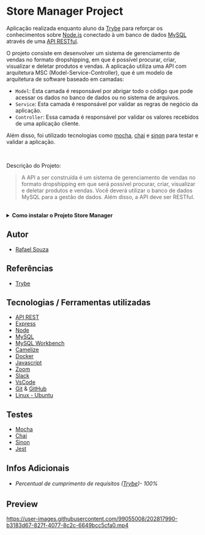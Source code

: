 # Store Manager Project

Aplicação realizada enquanto aluno da [Trybe](https://www.betrybe.com/) para reforçar os conhecimentos sobre [Node.js](https://nodejs.org/en/)
conectado à um banco de dados [MySQL](https://www.mysql.com/) através de uma [API RESTful](https://blog.betrybe.com/desenvolvimento-web/api-rest-tudo-sobre/).

O projeto consiste em desenvolver um sistema de gerenciamento de vendas no formato dropshipping, em que é possível procurar, criar, visualizar e deletar produtos e vendas. A aplicação utiliza uma API com arquitetura MSC (Model-Service-Controller), que é um modelo de arquitetura de software baseado em camadas:

- `Model`: Esta camada é responsável por abrigar todo o código que pode acessar os dados no banco de dados ou no sistema de arquivos.
- `Service`: Esta camada é responsável por validar as regras de negócio da aplicação.
- `Controller`: Essa camada é responsável por validar os valores recebidos de uma aplicação cliente.

Além disso, foi utilizado tecnologias como [mocha](https://mochajs.org/), [chai](https://www.chaijs.com/) e [sinon](https://sinonjs.org/) para testar e validar a aplicação.

<br>

Descrição do Projeto:

> A API a ser construída é um sistema de gerenciamento de vendas no formato dropshipping em que será possível  procurar, criar, visualizar e 
deletar produtos e vendas. Você deverá utilizar o banco de dados MySQL para a gestão de dados. Além disso, a API deve ser RESTful.

<br>

<details>
  <summary><strong>Como instalar o Projeto Store Manager</strong></summary><br />

## Instalação
 
<hr>
 
### Rodando a aplicação via [Docker](https://www.docker.com/)

> - :warning: Antes de começar, seu docker-compose precisa estar na versão 1.29 ou superior. [Veja aqui](https://www.digitalocean.com/community/tutorials/how-to-install-and-use-docker-compose-on-ubuntu-20-04-pt) ou [na documentação](https://docs.docker.com/compose/install/) como instalá-lo. No primeiro artigo, você pode substituir onde está com `1.26.0` por `1.29.2`.

> - :warning: Caso opte por utilizar o Docker, **TODOS** os comandos disponíveis no `package.json` (npm start, npm test, npm run debug, ...) devem ser executados **DENTRO** do container, ou seja, no terminal que aparece após a execução do comando `docker exec` citado acima

> - :warning: O **git** dentro do container não vem configurado com suas credenciais. Ou faça os commits fora do container, ou configure as suas credenciais do git dentro do container.

> - :warning: Se você se deparar com o erro abaixo, quer dizer que sua aplicação já esta utilizando a `porta 3000`, seja com outro processo do Node.js (que você pode parar com o comando `killall node`) ou algum container! Neste caso você pode parar o container com o comando `docker stop <nome-do-container>`

<br>

- Clone o repositório `git@github.com:Rafael-Souza-97/store-manager.git`:

```bash
git clone git@github.com:Rafael-Souza-97/store-manager.git
```

<br>

- Entre na pasta do repositório que você acabou de clonar:

```bash
cd store-manager
```

<br>

- Rode o serviço `node` com o comando `docker-compose up -d`:

 > - Esse serviço irá inicializar um container chamado `store_manager`.
 > - A partir daqui você pode rodar o container via CLI ou abri-lo no VS Code.
 
```bash
docker-compose up -d
```

<br>

- Use o comando `docker exec -it store_manager bash`:

 > - Ele te dará acesso ao terminal interativo do container criado pelo compose, que está rodando em segundo plano.
 > - As credencias de acesso ao banco de dados estão definidas no arquivo `docker-compose.yml`, e são acessíveis no container através das variáveis de ambiente `MYSQL_USER` e `MYSQL_PASSWORD`.

```bash
docker exec -it store_manager bash
```

<br>

- Instale as depëndencias, caso necessário, com `npm install` (dentro do bash do container):

```bash
npm install
```

 > Execute a aplicação com `npm start` ou `npm run debug`

<br>
<hr>
 
### Rodando a aplicação SEM [Docker](https://www.docker.com/)

 > :warning: Para rodar a aplicação desta forma, obrigatoriamente você deve ter o [Node](https://nodejs.org/en/) instalado em seu computador.
 > :warning: Atenção: Não esqueça de renomear/configurar o arquivo .env.example para os testes locais funcionarem.
 
<br>

- Clone o repositório `git@github.com:Rafael-Souza-97/store-manager.git`:

```bash
git clone git@github.com:Rafael-Souza-97/store-manager.git
```

<br>

- Entre na pasta do repositório que você acabou de clonar:

```bash
cd store-manager
```

 > Execute a aplicação com `npm start` ou `npm run debug`

<hr>

### Scripts

- Criar o banco de dados e gerar as tabelas:

```sh
  npm run migration
```

- Limpar e popular o banco de dados:

```sh
  npm run seed
```

- Executar os testes de unidade:

```sh
  npm run test:mocha
```

<br>

</details>
  
## Autor

- [Rafael Souza](https://github.com/Rafael-Souza-97)

## Referências

 - [Trybe](https://www.betrybe.com/)

## Tecnologias / Ferramentas utilizadas

- [API REST](https://blog.betrybe.com/desenvolvimento-web/api-rest-tudo-sobre/)
- [Express](https://expressjs.com/)
- [Node](https://nodejs.org/en/)
- [MySQL](https://www.mysql.com/)
- [MySQL Workbench](https://www.mysql.com/products/workbench/)
- [Camelize](https://www.npmjs.com/package/camelize)
- [Docker](https://www.docker.com/)
- [Javascript](https://developer.mozilla.org/pt-BR/docs/Web/JavaScript)
- [Zoom](https://zoom.us/)
- [Slack](https://slack.com/intl/pt-br/)
- [VsCode](https://code.visualstudio.com/)
- [Git](https://git-scm.com/) & [GitHub](https://github.com/)
- [Linux - Ubuntu](https://ubuntu.com/)

## Testes

- [Mocha](https://mochajs.org/)
- [Chai](https://www.chaijs.com/)
- [Sinon](https://sinonjs.org/)
- [Jest](https://jestjs.io/)

## Infos Adicionais

- ###### Percentual de cumprimento de requisitos ([Trybe](https://www.betrybe.com/))- 100%
  
## Preview

https://user-images.githubusercontent.com/99055008/202817990-b3183d67-827f-4077-8c2c-6649bcc5cfa0.mp4
